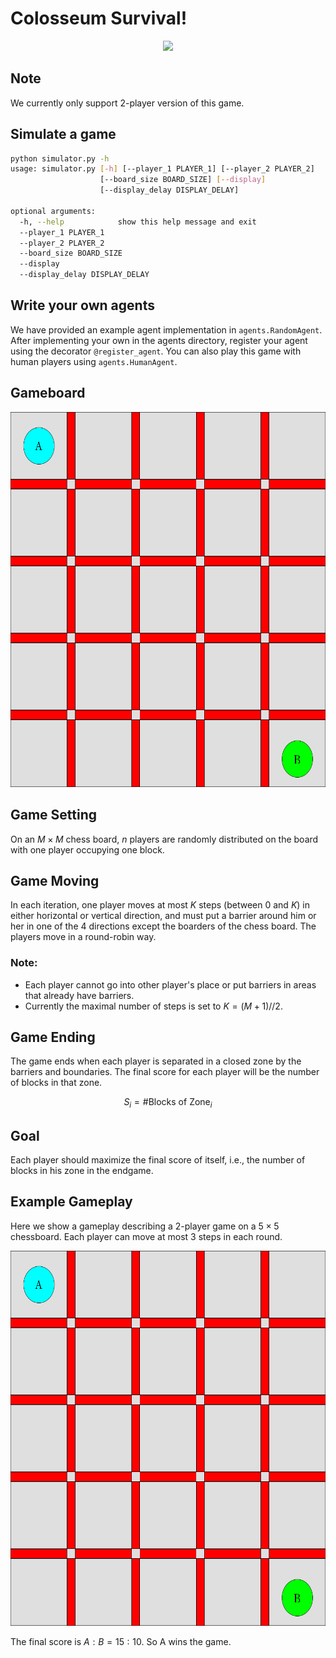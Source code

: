 # Colosseum Survival!

<p align="center">
  <img src="https://cdn.britannica.com/36/162636-050-932C5D49/Colosseum-Rome-Italy.jpg?w=690&h=388&c=crop">
</p>

## Note

We currently only support $`2`$-player version of this game. 

## Simulate a game

```bash
python simulator.py -h       
usage: simulator.py [-h] [--player_1 PLAYER_1] [--player_2 PLAYER_2]
                    [--board_size BOARD_SIZE] [--display]
                    [--display_delay DISPLAY_DELAY]

optional arguments:
  -h, --help            show this help message and exit
  --player_1 PLAYER_1
  --player_2 PLAYER_2
  --board_size BOARD_SIZE
  --display
  --display_delay DISPLAY_DELAY
```

## Write your own agents

We have provided an example agent implementation in `agents.RandomAgent`. After implementing your own in the agents directory, register your agent using the decorator `@register_agent`. You can also play this game with human players using `agents.HumanAgent`.

## Gameboard

<p align="center">
  <img src="Gameboard.png" width="600" height="600">
</p>

## Game Setting
On an $`M \times M`$ chess board, $`n`$ players are randomly distributed on the board with one player occupying one block.

## Game Moving
In each iteration, one player moves at most $`K`$ steps (between $`0`$ and $`K`$) in either horizontal or vertical direction, and must put a barrier around him or her in one of the 4 directions except the boarders of the chess board. The players move in a round-robin way.

### Note: 
 - Each player cannot go into other player's place or put barriers in areas that already have barriers.
 - Currently the maximal number of steps is set to $`K = (M + 1) // 2`$.

## Game Ending
The game ends when each player is separated in a closed zone by the barriers and boundaries. The final score for each player will be the number of blocks in that zone.
```math
S_i = \#\text{Blocks of Zone}_i
```

## Goal
Each player should maximize the final score of itself, i.e., the number of blocks in his zone in the endgame.

## Example Gameplay
Here we show a gameplay describing a $`2`$-player game on a $`5\times 5`$ chessboard. Each player can move at most $`3`$ steps in each round.

<p align="center">
  <img src="Gameplay.gif" width="600" height="600">
</p>

The final score is $`A:B = 15:10`$. So A wins the game.
